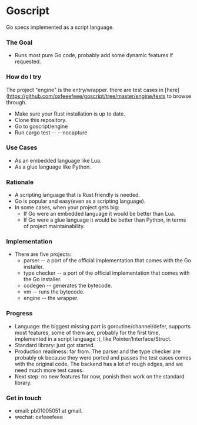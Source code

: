 # Goscript
Go specs implemented as a script language.

### The Goal
+ Runs most pure Go code, probably add some dynamic features if requested.

### How do I try
The project "engine" is the entry/wrapper. there are test cases in [here](https://github.com/oxfeeefeee/goscript/tree/master/engine/tests to browse through.
+ Make sure your Rust installation is up to date.
+ Clone this repository.
+ Go to goscript/engine
+ Run cargo test -- --nocapture


### Use Cases
+ As an embedded language like Lua.
+ As a glue language like Python.

### Rationale
+ A scripting language that is Rust friendly is needed.
+ Go is popular and easy(even as a scripting language).
+ In some cases, when your project gets big:
    - If Go were an embedded language it would be better than Lua.
    - If Go were a glue language it would be better than Python, in terms of project maintainability.

### Implementation
+ There are five projects: 
    - parser -- a port of the official implementation that comes with the Go installer.
    - type checker  -- a port of the official implementation that comes with the Go installer.
    - codegen -- generates the bytecode.
    - vm -- runs the bytecode.
    - engine -- the wrapper.

### Progress
+ Language: the biggest missing part is goroutine/channel/defer, supports most features, some of them are, probably for the first time, implemented in a script language :), like Pointer/Interface/Struct.
+ Standard library: just got started.
+ Production readiness: far from. The parser and the type checker are probably ok because they were ported and passes
the test cases comes with the original code. The backend has a lot of rough edges, and we need much more test cases.
+ Next step: no new features for now, ponish then work on the standard library.

### Get in touch
+ email: pb01005051 at gmail.
+ wechat: oxfeeefeee
